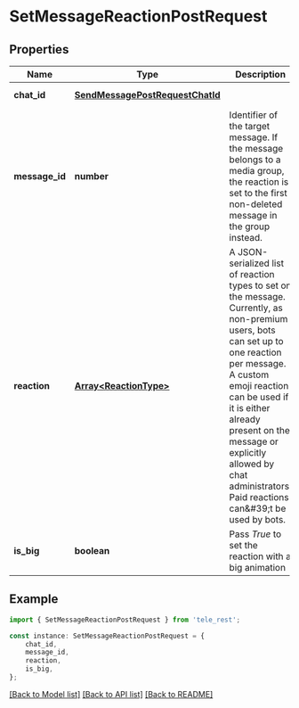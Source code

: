 # SetMessageReactionPostRequest


## Properties

Name | Type | Description | Notes
------------ | ------------- | ------------- | -------------
**chat_id** | [**SendMessagePostRequestChatId**](SendMessagePostRequestChatId.md) |  | [default to undefined]
**message_id** | **number** | Identifier of the target message. If the message belongs to a media group, the reaction is set to the first non-deleted message in the group instead. | [default to undefined]
**reaction** | [**Array&lt;ReactionType&gt;**](ReactionType.md) | A JSON-serialized list of reaction types to set on the message. Currently, as non-premium users, bots can set up to one reaction per message. A custom emoji reaction can be used if it is either already present on the message or explicitly allowed by chat administrators. Paid reactions can\&#39;t be used by bots. | [optional] [default to undefined]
**is_big** | **boolean** | Pass *True* to set the reaction with a big animation | [optional] [default to undefined]

## Example

```typescript
import { SetMessageReactionPostRequest } from 'tele_rest';

const instance: SetMessageReactionPostRequest = {
    chat_id,
    message_id,
    reaction,
    is_big,
};
```

[[Back to Model list]](../README.md#documentation-for-models) [[Back to API list]](../README.md#documentation-for-api-endpoints) [[Back to README]](../README.md)
